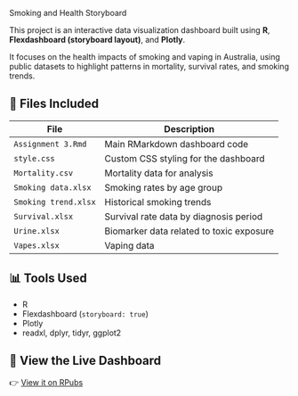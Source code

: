 Smoking and Health Storyboard

This project is an interactive data visualization dashboard built using **R**, **Flexdashboard (storyboard layout)**, and **Plotly**.

It focuses on the health impacts of smoking and vaping in Australia, using public datasets to highlight patterns in mortality, survival rates, and smoking trends.

## 📂 Files Included

| File                | Description                              |
|---------------------|------------------------------------------|
| `Assignment 3.Rmd`  | Main RMarkdown dashboard code            |
| `style.css`         | Custom CSS styling for the dashboard     |
| `Mortality.csv`     | Mortality data for analysis              |
| `Smoking data.xlsx` | Smoking rates by age group               |
| `Smoking trend.xlsx`| Historical smoking trends                |
| `Survival.xlsx`     | Survival rate data by diagnosis period   |
| `Urine.xlsx`        | Biomarker data related to toxic exposure |
| `Vapes.xlsx`        | Vaping data                              |

## 📊 Tools Used

- R
- Flexdashboard (`storyboard: true`)
- Plotly
- readxl, dplyr, tidyr, ggplot2

## 🔗 View the Live Dashboard

👉 [View it on RPubs](https://rpubs.com/YourUsername/YourDashboardID)
